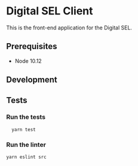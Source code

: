 # Digital SEL Client

This is the front-end application for the Digital SEL.

## Prerequisites

- Node 10.12

## Development

## Tests

### Run the tests

      yarn test

### Run the linter

    yarn eslint src
